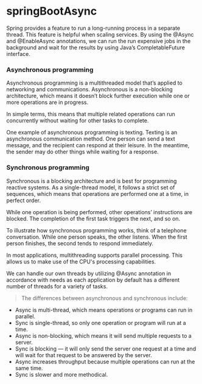 # springBootAsync

Spring provides a feature to run a long-running process in a separate thread. This feature is helpful when scaling services. By using the @Async and @EnableAsync annotations, we can run the run expensive jobs in the background and wait for the results by using Java’s CompletableFuture interface.

### Asynchronous programming
Asynchronous programming is a multithreaded model that’s applied to networking and communications. Asynchronous is a non-blocking architecture, which means it doesn’t block further execution while one or more operations are in progress. 

In simple terms, this means that multiple related operations can run concurrently without waiting for other tasks to complete. 

One example of asynchronous programming  is texting. Texting is an asynchronous communication method. One person can send a text message, and the recipient can respond at their leisure. In the meantime, the sender may do other things while waiting for a response.

### Synchronous programming
Synchronous is a blocking architecture and is best for programming reactive systems. As a single-thread model, it follows a strict set of sequences, which means that operations are performed one at a time, in perfect order.

While one operation is being performed, other operations’ instructions are blocked. The completion of the first task triggers the next, and so on.

To illustrate how synchronous programming works, think of a telephone conversation. While one person speaks, the other listens. When the first person finishes, the second tends to respond immediately.


In most applications, multithreading supports parallel processing. This allows us to make use of the CPU's processing capabilities.

We can handle our own threads by utilizing @Async annotation in accordance with needs as each application by default has a different number of threads for a variety of tasks.


>  The differences between asynchronous and synchronous include:
* Async is multi-thread, which means operations or programs can run in parallel.
* Sync is single-thread, so only one operation or program will run at a time.
* Async is non-blocking, which means it will send multiple requests to a server.
* Sync is blocking — it will only send the server one request at a time and will wait for that request to be answered by the server.
* Async increases throughput because multiple operations can run at the same time.
* Sync is slower and more methodical.
